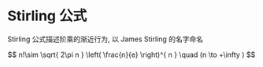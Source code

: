 # Stirling 公式

Stirling 公式描述阶乘的渐近行为, 以 James Stirling 的名字命名

$$
n!\sim \sqrt{ 2\pi n } \left( \frac{n}{e} \right)^{ n } \quad (n \to  +\infty )
$$
